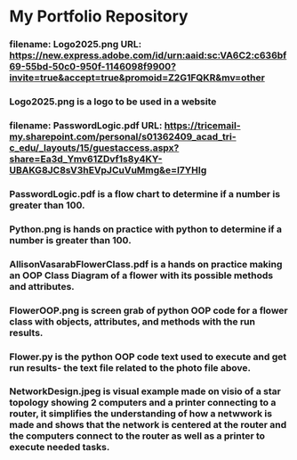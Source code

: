 # My Portfolio Repository
### filename: Logo2025.png URL: https://new.express.adobe.com/id/urn:aaid:sc:VA6C2:c636bf69-55bd-50c0-950f-1146098f9900?invite=true&accept=true&promoid=Z2G1FQKR&mv=other
### Logo2025.png is a logo to be used in a website
### filename: PasswordLogic.pdf URL: https://tricemail-my.sharepoint.com/personal/s01362409_acad_tri-c_edu/_layouts/15/guestaccess.aspx?share=Ea3d_Ymv61ZDvf1s8y4KY-UBAKG8JC8sV3hEVpJCuVuMmg&e=l7YHIg
### PasswordLogic.pdf is a flow chart to determine if a number is greater than 100.
### Python.png is hands on practice with python to determine if a number is greater than 100.
### AllisonVasarabFlowerClass.pdf is a hands on practice making an OOP Class Diagram of a flower with its possible methods and attributes.
### FlowerOOP.png is screen grab of python OOP code for a flower class with objects, attributes, and methods with the run results.
### Flower.py is the python OOP code text used to execute and get run results- the text file related to the photo file above.
### NetworkDesign.jpeg is visual example made on visio of a star topology showing 2 computers and a printer connecting to a router, it simplifies the understanding of how a netwwork is made and shows that the network is centered at the router and the computers connect to the router as well as a printer to execute needed tasks. 
